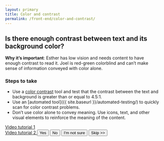 ```yaml
---
layout: primary
title: Color and contrast
permalink: /front-end/color-and-contrast/
---
```


## Is there enough contrast between text and its background color?

**Why it’s important**: Esther has low vision and needs content to have enough contrast to read it. Joel is red-green colorblind and can’t make sense of information conveyed with color alone.

### Steps to take
- Use a [color contrast](http://webaim.org/resources/contrastchecker/) tool and test that the contrast between the text and background is greater than or equal to 4.5:1.
- Use an [automated tool]({{ site.baseurl }}/automated-testing/) to quickly scan for color contrast problems.
- Don’t use color alone to convey meaning. Use icons, text, and other visual elements to reinforce the meaning of the content.

<a href="https://www.youtube.com/watch?v=gH1JieTZQ1k">
  <i class="fa fa-youtube-play" aria-hidden="true"></i>
  Video tutorial 1
</a>
<br>
<a href="https://youtu.be/cOmehxAU_4s?t=8m30s">
  <i class="fa fa-youtube-play" aria-hidden="true"></i>
  Video tutorial 2
</a>

<button>
  <i class="fa fa-check" aria-hidden="true"></i>
  Yes
</button>
<button class="usa-button-secondary">
  <i class="fa fa-times" aria-hidden="true"></i>
  No
</button>
<button class="usa-button button-question">
  <i class="fa fa-question" aria-hidden="true"></i>
  I'm not sure
</button>
<button class="usa-button-outline button-skip" type="button">Skip >></button>

